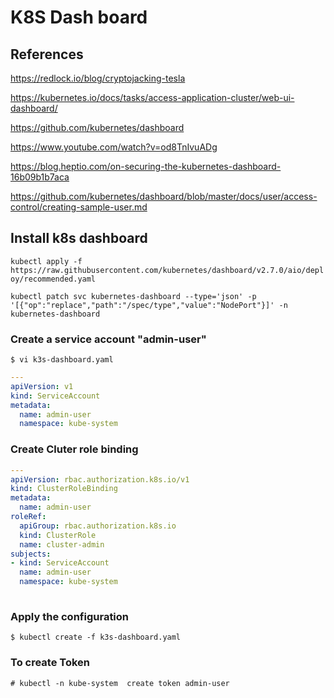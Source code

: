 # K8S Dash board

## References

https://redlock.io/blog/cryptojacking-tesla

https://kubernetes.io/docs/tasks/access-application-cluster/web-ui-dashboard/

https://github.com/kubernetes/dashboard

https://www.youtube.com/watch?v=od8TnIvuADg

https://blog.heptio.com/on-securing-the-kubernetes-dashboard-16b09b1b7aca

https://github.com/kubernetes/dashboard/blob/master/docs/user/access-control/creating-sample-user.md


## Install k8s dashboard

`kubectl apply -f https://raw.githubusercontent.com/kubernetes/dashboard/v2.7.0/aio/deploy/recommended.yaml`

`kubectl patch svc kubernetes-dashboard --type='json' -p '[{"op":"replace","path":"/spec/type","value":"NodePort"}]' -n kubernetes-dashboard`



### Create a service account "admin-user"

`$ vi k3s-dashboard.yaml`

```yaml
---
apiVersion: v1
kind: ServiceAccount
metadata:
  name: admin-user
  namespace: kube-system
```

### Create Cluter role binding 

```yaml
---
apiVersion: rbac.authorization.k8s.io/v1
kind: ClusterRoleBinding
metadata:
  name: admin-user
roleRef:
  apiGroup: rbac.authorization.k8s.io
  kind: ClusterRole
  name: cluster-admin
subjects:
- kind: ServiceAccount
  name: admin-user
  namespace: kube-system
  
```

### Apply the configuration 

  `$ kubectl create -f k3s-dashboard.yaml`

### To create Token 


`# kubectl -n kube-system  create token admin-user`





